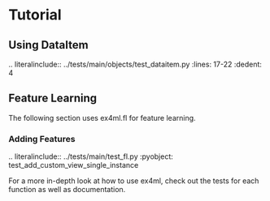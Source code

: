 # Tutorial

## Using DataItem

.. literalinclude:: ../tests/main/objects/test_dataitem.py
    :lines: 17-22
    :dedent: 4

## Feature Learning

The following section uses ex4ml.fl for feature learning.

### Adding Features

.. literalinclude:: ../tests/main/test_fl.py
    :pyobject: test_add_custom_view_single_instance

For a more in-depth look at how to use ex4ml, check out the tests for each function as well as documentation.
